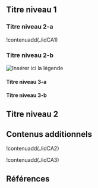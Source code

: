 <!--insérer ci-dessous le texte en markdown de l'introduction-->

## Titre niveau 1

### Titre niveau 2-a

!contenuadd(./idCA1) <!-- pour insérer un contenu additionnel dans le corps du texte-->


### Titre niveau 2-b

![Insérer ici la légende](./media/NomDuFichier.png) <!-- pour insérer une illustration directement dans le corps du texte-->


#### Titre niveau 3-a

#### Titre niveau 3-b


## Titre niveau 2


## Contenus additionnels

<!-- si pas de CA, supprimer le titre de niveaux 2 -->

!contenuadd(./idCA2)

!contenuadd(./idCA3)


## Références

<!-- C'est ici que s'afficheront les références bibliographiques du fichier introduction.bib dans le html-->

